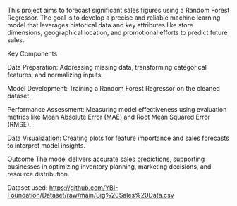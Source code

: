 This project aims to forecast significant sales figures using a Random Forest Regressor. The goal is to develop a precise and reliable machine learning model that leverages historical data and key attributes like store dimensions, geographical location, and promotional efforts to predict future sales.

Key Components

Data Preparation: Addressing missing data, transforming categorical features, and normalizing inputs.

Model Development: Training a Random Forest Regressor on the cleaned dataset.

Performance Assessment: Measuring model effectiveness using evaluation metrics like Mean Absolute Error (MAE) and Root Mean Squared Error (RMSE).

Data Visualization: Creating plots for feature importance and sales forecasts to interpret model insights.

Outcome
The model delivers accurate sales predictions, supporting businesses in optimizing inventory planning, marketing decisions, and resource distribution.


Dataset used: https://github.com/YBI-Foundation/Dataset/raw/main/Big%20Sales%20Data.csv

